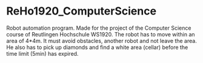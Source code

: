 # ReHo1920_ComputerScience

Robot automation program. Made for the project of the Computer Science course of Reutlingen Hochschule WS1920.
The robot has to move within an area of 4*4m. It must avoid obstacles, another robot and not leave the area. He also has to pick up diamonds and find a white area (cellar) before the time limit (5min) has expired.
